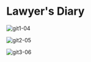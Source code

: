 # Lawyer's Diary


![git1-04](https://github.com/ashwanthrkumar/Lawyer-s-Diary/assets/33565103/48c7a824-b1e0-4777-9719-4a0cf3294d9a)

![git2-05](https://github.com/ashwanthrkumar/Lawyer-s-Diary/assets/33565103/ed0597fc-862d-4021-8be1-15215a77d854)

![git3-06](https://github.com/ashwanthrkumar/Lawyer-s-Diary/assets/33565103/9b2ae9ac-f800-44b2-901b-bee66412293d)
